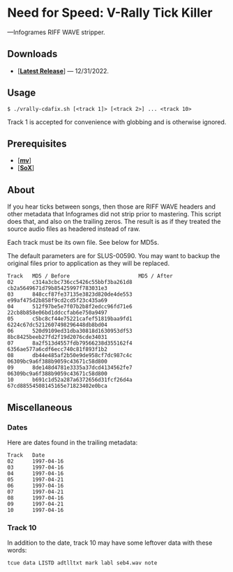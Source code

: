 # Need for Speed: V-Rally Tick Killer

—Infogrames RIFF WAVE stripper.

## Downloads

* [[**Latest Release**](https://github.com/BrendonIrwan/vrally-cdafix/raw/master/vrally-cdafix.sh)] — 12/31/2022.

## Usage

```
$ ./vrally-cdafix.sh [<track 1]> [<track 2>] ... <track 10>
```

Track 1 is accepted for convenience with globbing and is otherwise ignored.

## Prerequisites

- [[**mv**](https://www.gnu.org/software/coreutils)]
- [[**SoX**](http://sox.sourceforge.net)]

## About

If you hear ticks between songs, then those are RIFF WAVE headers and other
metadata that Infogrames did not strip prior to mastering. This script does
that, and also on the trailing zeros. The result is as if they treated the
source audio files as headered instead of raw.

Each track must be its own file. See below for MD5s.

The default parameters are for SLUS-00590. You may want to backup
the original files prior to application as they will be replaced.

```
Track   MD5 / Before                      MD5 / After
02      c314a3cbc736cc5426c55bbf3ba261d8  cb2a5649671d79b85425997f783031e3
03      848ccf87fe37135e3823d820de4de553  e99af475d2b858f9cd2cd5f23c435a69
04      512f97be5e7f07b2b8f2edcc96fd71e6  22cb8b858e06bd1ddccfab6e750a9497
05      c5bc8cf44e75221cafef51819baa9fd1  6224c67dc5212607498296448db8bd04
06      520d9109ed31dba30818d1630953df53  8bc8425beeb27fd2f19d2076cde34031
07      8a2f513d4557fdb79566238d355162f4  6356ae577a6cdf6ecc740c81f893f1b2
08      db44e485af2b50e9de958cf7dc987c4c  06309bc9a6f388b9059c43671c58d800
09      8de148d4781e3335a37dcd4134562fe7  06309bc9a6f388b9059c43671c58d800
10      b691c1d52a287a6372656d31fcf26d4a  67cd88554508145165e71823402e0bca
```

## Miscellaneous

### Dates

Here are dates found in the trailing metadata:

```
Track   Date
02      1997-04-16
03      1997-04-16
04      1997-04-16
05      1997-04-21
06      1997-04-16
07      1997-04-21
08      1997-04-16
09      1997-04-21
10      1997-04-16
```

### Track 10

In addition to the date, track 10 may have some leftover data with these words:

```
tcue data LISTD adtlltxt mark labl seb4.wav note
```
